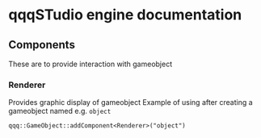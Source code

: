 # qqqSTudio engine documentation
## Components
These are to provide interaction with gameobject
### Renderer
Provides graphic display of gameobject
Example of using after creating a gameobject named e.g. `object`
```
qqq::GameObject::addComponent<Renderer>("object")
```
